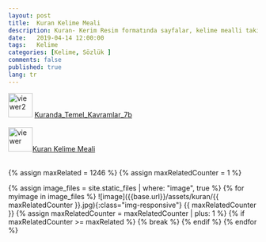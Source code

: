 ```yaml
---
layout: post
title:  Kuran Kelime Meali
description: Kuran- Kerim Resim formatında sayfalar, kelime mealli takip etmesi kolay anlaşılır, faydalı bir kaynak.
date:   2019-04-14 12:00:00
tags:   Kelime
categories: [Kelime, Sözlük ]
comments: false
published: true
lang: tr
---
```



<link rel="stylesheet" href="https://maxcdn.bootstrapcdn.com/bootstrap/3.4.1/css/bootstrap.min.css">
<!-- Opsiyonel tema -->
<link rel="stylesheet" href="https://maxcdn.bootstrapcdn.com/bootstrap/3.4.1/css/bootstrap-theme.min.css">


 <div align="left">
<a href="https://vdemir.github.io/viewer/web/viewer.html?file=https://vdemir.github.io/viewer/Kuranda_Temel_Kavramlar_7b.pdf" target="_blank"><img src="{{ site.baseurl }}/images/pdf.png" alt="viewer2" width="49" height="49"></a>
<a href="https://vdemir.github.io/viewer/web/viewer.html?file=https://vdemir.github.io/viewer/Kuranda_Temel_Kavramlar_7b.pdf" target="_blank" class="btn btn-default">Kuranda_Temel_Kavramlar_7b</a></div>

<br>

<div align="left">
<a href="https://vdemir.github.io/viewer/web/viewer.html?file=https://vdemir.github.io/viewer/kuran.pdf" target="_blank"><img src="{{ site.baseurl }}/images/pdf.png" alt="viewer" width="49" height="49"></a><a href="https://vdemir.github.io/viewer/web/viewer.html?file=https://vdemir.github.io/viewer/kuran.pdf" target="_blank" class="btn btn-default">Kuran Kelime Meali</a></div>


<br>


{% assign maxRelated = 1246 %}
{% assign maxRelatedCounter = 1 %}


{% assign image_files = site.static_files | where: "image", true %}
{% for myimage in image_files %}
![image]({{base.url}}/assets/kuran/{{ maxRelatedCounter }}.jpg){:class="img-responsive"}
  {{ maxRelatedCounter }}
{% assign maxRelatedCounter = maxRelatedCounter | plus: 1 %}
      {% if maxRelatedCounter >= maxRelated %}
        {% break %}
      {% endif %}
{% endfor %}




<script src="https://ajax.googleapis.com/ajax/libs/jquery/1.12.4/jquery.min.js"></script> 
<script src="https://maxcdn.bootstrapcdn.com/bootstrap/3.4.1/js/bootstrap.min.js"></script>
